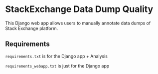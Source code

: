# StackExchange Data Dump Quality
This Django web app allows users to manually annotate data dumps of Stack Exchange platform.


## Requirements

`requirements.txt` is for the Django app + Analysis

`requirements_webapp.txt` is just for the Django app